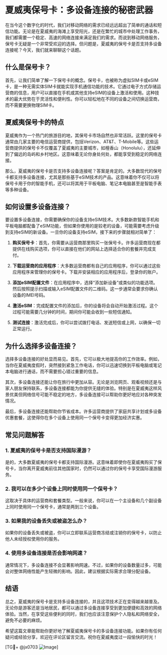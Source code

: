 # 夏威夷保号卡：多设备连接的秘密武器

在当今这个数字化的时代，我们对移动网络的需求已经远远超出了简单的通话和短信功能。无论是在夏威夷的海滩上享受阳光，还是在繁忙的城市中处理工作事务，我们都需要一个稳定、高速的网络连接来满足我们的需求。而说到移动网络服务，保号卡无疑是一个非常受欢迎的选择。但问题是，夏威夷的保号卡是否支持多设备连接呢？今天，我们就来聊聊这个话题。

## 什么是保号卡？

首先，让我们简单了解一下保号卡的概念。保号卡，也被称为虚拟SIM卡或eSIM卡，是一种无需实体SIM卡就能实现手机通信功能的技术。它通过电子方式存储运营商的信息，用户可以直接在手机或其他支持eSIM的设备上激活和使用。这种技术的最大优势在于灵活性和便利性。你可以轻松地在不同的设备之间切换运营商，而不需要更换物理SIM卡。

## 夏威夷保号卡的特点

夏威夷作为一个热门的旅游目的地，其保号卡市场自然也非常活跃。这里的保号卡通常由几家主要的电信运营商提供，包括Verizon、AT&T、T-Mobile等。这些运营商提供的保号卡不仅覆盖了夏威夷的主要城市，如檀香山（Honolulu），还延伸到了偏远的岛屿和乡村地区。这意味着无论你身处何处，都能享受到稳定的网络连接。

那么，夏威夷的保号卡是否支持多设备连接呢？答案是肯定的。大多数现代的保号卡都支持多设备连接，尤其是那些基于eSIM技术的产品。这意味着你不仅可以将保号卡用于你的智能手机，还可以将其用于平板电脑、笔记本电脑甚至是智能手表等多种设备。

## 如何设置多设备连接？

要设置多设备连接，你需要确保你的设备支持eSIM技术。大多数新款智能手机和平板电脑都配备了eSIM功能，但如果你使用的是较老的设备，可能需要考虑升级到支持eSIM的新设备。一旦你的设备支持eSIM，接下来的步骤就相对简单了：

1. **购买保号卡**：首先，你需要从运营商那里购买一张保号卡。许多运营商现在都提供在线购买选项，你可以直接在他们的网站上选择适合你的套餐并完成支付。

2. **下载运营商的应用程序**：大多数运营商都有自己的应用程序，你可以通过这些应用程序来管理你的保号卡。下载并安装相应的应用程序后，登录你的账户。

3. **添加eSIM配置文件**：在应用程序中，选择“添加新设备”或类似的功能选项。然后按照提示扫描或输入eSIM配置文件的二维码。这一步通常会要求你确认设备的IMEI号码。

4. **激活eSIM**：完成配置文件的添加后，你的设备将会自动开始激活过程。这个过程可能需要几分钟的时间，期间你可能会收到一些短信通知。

5. **测试连接**：激活完成后，你可以尝试拨打电话、发送短信或上网，以确保一切正常运行。

## 为什么选择多设备连接？

选择多设备连接的好处显而易见。首先，它可以极大地提高你的工作效率。例如，当你在夏威夷度假时，突然接到紧急工作电话，你可以迅速切换到平板电脑或笔记本电脑进行通话，而不需要担心错过重要的信息。

其次，多设备连接还能让你在旅行中更加从容。无论是浏览网页、观看视频还是与家人朋友保持联系，多设备连接都能为你提供无缝的体验。特别是在夏威夷这样风景优美但网络信号可能不稳定的地方，多设备连接可以帮助你更好地应对各种突发情况。

最后，多设备连接还能帮助你节省成本。许多运营商提供了家庭共享计划或多设备优惠套餐，这使得你在多个设备上使用同一个保号卡变得更加经济实惠。

## 常见问题解答

### 1. 夏威夷的保号卡是否支持国际漫游？
是的，大多数夏威夷的保号卡都支持国际漫游。这意味着即使你在夏威夷购买了保号卡，当你离开夏威夷前往其他国家时，仍然可以通过你的保号卡享受国际漫游服务。

### 2. 我可以在多少个设备上同时使用同一个保号卡？
这取决于具体的运营商和套餐类型。一般来说，你可以在一个主设备和几个副设备上同时使用同一个保号卡，通常是两到三个设备。

### 3. 如果我的设备丢失或被盗怎么办？
如果你的设备丢失或被盗，你可以立即联系运营商冻结或注销你的保号卡，以防止他人未经授权使用你的服务。

### 4. 使用多设备连接是否会影响网速？
通常情况下，多设备连接不会显著影响网速。不过，如果你的设备数量过多，可能会对整体网络性能产生轻微的影响。因此，建议根据实际需求合理分配设备。

## 结语

总之，夏威夷的保号卡是支持多设备连接的，并且这项技术正在变得越来越普及。无论你是游客还是当地居民，都可以通过多设备连接享受到更加便捷和高效的网络体验。当然，在享受这些便利的同时，我们也应该注意保护个人隐私和网络安全，避免不必要的麻烦。

希望这篇文章能帮助你更好地了解夏威夷保号卡的多设备连接功能。如果你有任何疑问或经验分享，欢迎在评论区留言交流。祝你在夏威夷度过一段愉快的时光！

[TG💪+ @jx0703 ![Image](https://github.com/user-attachments/assets/dbca1d08-cadb-493c-b0ec-ad6f7a83f270)]